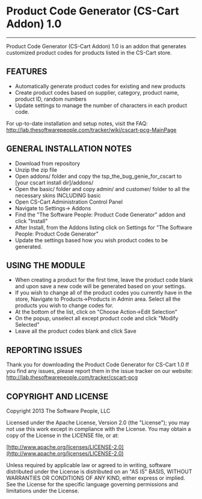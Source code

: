 # Product Code Generator (CS-Cart Addon) 1.0
-------
Product Code Generator (CS-Cart Addon) 1.0 is an addon that generates customized product codes for products listed
in the CS-Cart store.

## FEATURES

* Automatically generate product codes for existing and new products
* Create product codes based on supplier, category, product name, product ID, random numbers
* Update settings to manage the number of characters in each product code.

For up-to-date installation and setup notes, visit the FAQ:
http://lab.thesoftwarepeople.com/tracker/wiki/cscart-pcg-MainPage


## GENERAL INSTALLATION NOTES

* Download from repository
* Unzip the zip file
* Open addons/ folder and copy the tsp_the_bug_genie_for_cscart to [your cscart install dir]/addons/
* Open the basic/ folder and copy admin/ and customer/ folder to all the necessary skins INCLUDING basic
* Open CS-Cart Administration Control Panel
* Navigate to Settings-> Addons
* Find the "The Software People: Product Code Generator" addon and click "Install"
* After Install, from the Addons listing click on Settings for "The Software People: Product Code Generator"
* Update the settings based how you wish product codes to be generated.

## USING THE MODULE

* When creating a product for the first time, leave the product code blank and upon save a new code will be
  generated based on your settings.
* If you wish to change all of the product codes you currently have in the store, Navigate to Products->Products
  in Admin area. Select all the products you wish to change codes for. 
* At the bottom of the list, click on "Choose Action->Edit Selection"
* On the popup, unselect all except product code and click "Modify Selected"
* Leave all the product codes blank and click Save

## REPORTING ISSUES

Thank you for downloading the Product Code Generator for CS-Cart 1.0
If you find any issues, please report them in the issue tracker on our website:
http://lab.thesoftwarepeople.com/tracker/cscart-pcg

## COPYRIGHT AND LICENSE

Copyright 2013 The Software People, LLC

Licensed under the Apache License, Version 2.0 (the "License");
you may not use this work except in compliance with the License.
You may obtain a copy of the License in the LICENSE file, or at:

  [http://www.apache.org/licenses/LICENSE-2.0](http://www.apache.org/licenses/LICENSE-2.0)

Unless required by applicable law or agreed to in writing, software
distributed under the License is distributed on an "AS IS" BASIS,
WITHOUT WARRANTIES OR CONDITIONS OF ANY KIND, either express or implied.
See the License for the specific language governing permissions and
limitations under the License.
